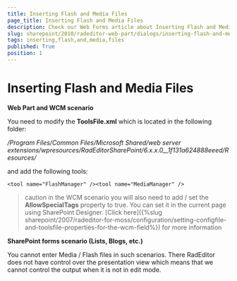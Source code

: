 ```yaml
---
title: Inserting Flash and Media Files
page_title: Inserting Flash and Media Files
description: Check our Web Forms article about Inserting Flash and Media Files.
slug: sharepoint/2010/radeditor-web-part/dialogs/inserting-flash-and-media-files
tags: inserting,flash,and,media,files
published: True
position: 1
---
```


# Inserting Flash and Media Files

**Web Part and WCM scenario**

You need to modify the **ToolsFile.xml** which is located in the following folder:

_/Program Files/Common Files/Microsoft Shared/web server extensions/wpresources/RadEditorSharePoint/6.x.x.0__1f131a624888eeed/Resources/_

and add the following tools:

`<tool name="FlashManager" /><tool name="MediaManager" />`

>caution in the WCM scenario you will also need to add / set the **AllowSpecialTags** property to true. You can set it in the current page using SharePoint Designer. [Click here]({%slug sharepoint/2007/radeditor-for-moss/configuration/setting-configfile-and-toolsfile-properties-for-the-wcm-field%}) for more information

**SharePoint forms scenario (Lists, Blogs, etc.)**

You cannot enter Media / Flash files in such scenarios. There RadEditor does not have control over the presentation view which means that we cannot control the output when it is not in edit mode.
